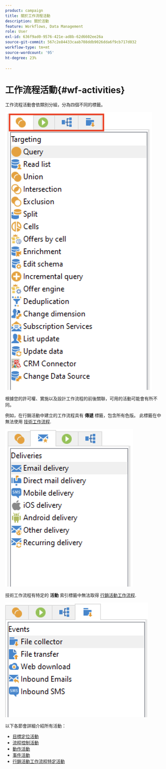 ```yaml
---
product: campaign
title: 關於工作流程活動
description: 關於活動
feature: Workflows, Data Management
role: User
exl-id: 636f9ad0-9576-421e-ad8b-62d6602ee26a
source-git-commit: 567c2e84433caab708ddb9026dda6f9cb717d032
workflow-type: tm+mt
source-wordcount: '95'
ht-degree: 23%

---
```


# 工作流程活動{#wf-activities}

工作流程活動會依類別分組，分為四個不同的標籤。

![](assets/wf-activity-tabs.png)

根據您的許可權、實施以及設計工作流程的前後關聯，可用的活動可能會有所不同。

例如，在行銷活動中建立的工作流程具有 **傳遞** 標籤，包含所有色版。 此標籤在中無法使用 [技術工作流程](technical-workflows.md).

![](assets/campaign-wf-activities.png)

技術工作流程有特定的 **活動** 索引標籤中無法取得 [行銷活動工作流程](campaign-workflows.md).

![](assets/tech-wf-activities.png)

以下各節會詳細介紹所有活動：

* [目標定位活動](targeting-activities.md)
* [流程控制活動](flow-control-activities.md)
* [動作活動](action-activities.md)
* [事件活動](event-activities.md)
* [行銷活動工作流程特定活動](../campaigns/marketing-campaign-deliveries.md)
